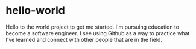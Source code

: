 # hello-world
Hello to the world project to get me started.
I'm pursuing education to become a software engineer. I see using Github as a way to practice what I've learned and connect with other people that are in the field.

